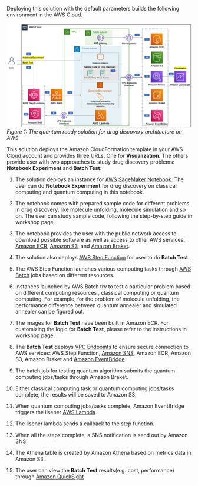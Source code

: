 Deploying this solution with the default parameters builds the following environment in the AWS Cloud.

![architecture](./images/architecture.png)
*Figure 1: The quantum ready solution for drug discovery architecture on AWS*

This solution deploys the Amazon CloudFormation template in your 
AWS Cloud account and provides three URLs. One for **Visualization**.
The others provide user with two approaches to study drug discovery 
problems: **Notebook Experiment** and **Batch Test**:

1. The solution deploys an instance for 
[AWS SageMaker Notebook](https://docs.aws.amazon.com/sagemaker/latest/dg/nbi.html). 
The user can do **Notebook Experiment** for drug discovery on classical computing and 
quantum computing in this notebook.

2. The notebook comes with prepared sample code for different problems 
in drug discovery, like molecule unfolding, molecule simulation and so on. 
The user can study sample code, following the step-by-step guide in workshop 
page.

3. The notebook provides the user with the public network access to download 
possible software as well as access to other 
AWS services:  [Amazon ECR](https://aws.amazon.com/ecr/), 
[Amazon S3](https://aws.amazon.com/s3/),
and [Amazon Braket](https://aws.amazon.com/braket/).

4. The solution also deploys 
[AWS Step Function](https://aws.amazon.com/step-functions/) for user to do 
**Batch Test**. 

5. The AWS Step Function launches various computing tasks through 
    [AWS Batch](https://aws.amazon.com/batch/) jobs based on different resources.

6. Instances launched by AWS Batch try to test a particular problem based 
on different computing resources , classical computing or quantum computing. 
For example, for the problem of molecule unfolding, the performance difference 
between quantum annealer and simulated annealer can be figured out. 

7. The images for **Batch Test** have been built in Amazon ECR. For customizing 
the logic for **Batch Test**, please refer to the instructions in workshop page.

8. The **Batch Test** deploys [VPC Endpoints](https://docs.aws.amazon.com/vpc/latest/privatelink/vpc-endpoints.html) to ensure secure connection to AWS 
services: AWS Step Function, [Amazon SNS](https://aws.amazon.com/sns/), 
Amazon ECR, Amazon S3, Amazon Braket and 
[Amazon EventBridge](https://aws.amazon.com/eventbridge/).

9. The batch job for testing quantum algorithm submits the quantum computing 
jobs/tasks through Amazon Braket.

10. Either classical computing task or quantum computing jobs/tasks complete, 
the results will be saved to Amazon S3.

11. When quantum computing jobs/tasks complete, Amazon EventBridge triggers 
the lisener [AWS Lambda](https://aws.amazon.com/lambda/).

12. The lisener lambda sends a callback to the step function.

13. When all the steps complete, a SNS notification is send out by Amazon SNS.

14. The Athena table is created by Amazon Athena based on metrics data in 
Amazon S3.

15. The user can view the **Batch Test** results(e.g. cost, performance) 
through [Amazon QuickSight](https://aws.amazon.com/quicksight/)